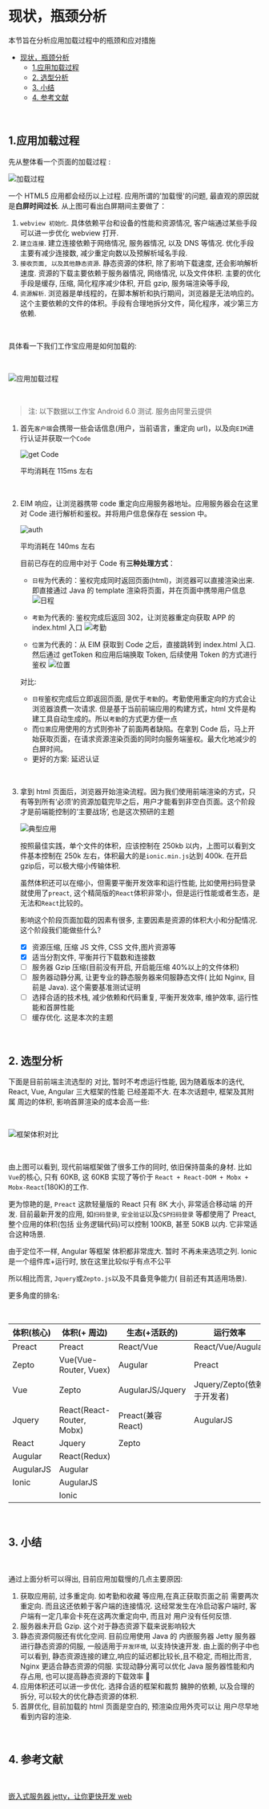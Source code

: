 # 现状，瓶颈分析

本节旨在分析应用加载过程中的瓶颈和应对措施

* [现状，瓶颈分析](#现状瓶颈分析)
  * [1.应用加载过程](#1应用加载过程)
  * [2. 选型分析](#2-选型分析)
  * [3. 小结](#3-小结)
  * [4. 参考文献](#4-参考文献)

<br/>

## 1.应用加载过程

先从整体看一个页面的加载过程 :

![加载过程](attachments/loading.jpg)

一个 HTML5 应用都会经历以上过程. 应用所谓的'加载慢'的问题, 最直观的原因就是**白屏时间过长**. 从上图可看出白屏期间主要做了：

1.  `webview 初始化`. 具体依赖平台和设备的性能和资源情况, 客户端通过某些手段可以进一步优化 webview 打开.
2.  `建立连接`. 建立连接依赖于网络情况, 服务器情况, 以及 DNS 等情况. 优化手段主要有减少连接数, 减少重定向数以及预解析域名手段.
3.  `接收页面, 以及其他静态资源`. 静态资源的体积, 除了影响下载速度, 还会影响解析速度.
    资源的下载主要依赖于服务器情况, 网络情况, 以及文件体积.
    主要的优化手段是缓存, 压缩, 简化程序减少体积, 开启 gzip, 服务端渲染等手段,
4.  `资源解析`. 浏览器是单线程的，在脚本解析和执行期间，浏览器是无法响应的。这个主要依赖的文件的体积。手段有合理地拆分文件，简化程序，减少第三方依赖.

<br/>

具体看一下我们工作宝应用是如何加载的:

<br/>

![应用加载过程](attachments/process.png)

<br/>

> 注: 以下数据以工作宝 Android 6.0 测试. 服务由阿里云提供

1.  首先`客户端`会携带一些会话信息(用户，当前语言，重定向 url)，以及向`EIM`进行认证并获取一个`Code`

    ![get Code](attachments/auth/getcode.png)

    平均消耗在 115ms 左右

<br/>

2.  EIM 响应，让浏览器携带 code 重定向应用服务器地址。应用服务器会在这里对 Code 进行解析和鉴权。并将用户信息保存在 session 中。

    ![auth](attachments/auth/auth.png)

    平均消耗在 140ms 左右

    目前已存在的应用中对于 Code 有**三种处理方式**：

    * `日程`为代表的：鉴权完成同时返回页面(html)，浏览器可以直接渲染出来. 即直接通过 Java 的 template 渲染将页面，并在页面中携带用户信息
      ![日程](attachments/auth/日程.png)

    * `考勤`为代表的: 鉴权完成后返回 302，让浏览器重定向获取 APP 的 index.html 入口
      ![考勤](attachments/auth/考勤.png)

    * `位置`为代表的：从 EIM 获取到 Code 之后，直接跳转到 index.html 入口. 然后通过 getToken 和应用后端换取 Token, 后续使用 Token 的方式进行鉴权
      ![位置](attachments/auth/位置.png)

    对比:

    * `日程`鉴权完成后立即返回页面, 是优于`考勤`的。考勤使用重定向的方式会让浏览器浪费一次请求. 但是基于当前前端应用的构建方式，html 文件是构建工具自动生成的。所以`考勤`的方式更方便一点
    * 而`位置`应用使用的方式则弥补了前面两者缺陷。在拿到 Code 后，马上开始获取页面，在请求资源渲染页面的同时向服务端鉴权。最大化地减少的白屏时间。
    * 更好的方案: 延迟认证

<br/>

3.  拿到 html 页面后，浏览器开始渲染流程。因为我们使用前端渲染的方式，只有等到所有‘必须’的资源加载完毕之后，用户才能看到非空白页面。这个阶段才是前端能控制的‘主要战场’, 也是这次预研的主题

    ![典型应用](attachments/render/all.png)

    按照最佳实践，单个文件的体积，应该控制在 250kb 以内，上图可以看到文件基本控制在 250k 左右，体积最大的是`ionic.min.js`达到 400k. 在开启gzip后，可以极大缩小传输体积.

    虽然体积还可以在缩小，但需要平衡开发效率和运行性能, 比如使用扫码登录就使用了`preact`, 这个精简版的`React`体积非常小，但是运行性能或者生态，是无法和`React`比较的。

    影响这个阶段页面加载的因素有很多, 主要因素是资源的体积大小和分配情况. 这个阶段我们能做些什么?

    * [x] 资源压缩, 压缩 JS 文件, CSS 文件,图片资源等
    * [x] 适当分割文件, 平衡并行下载数和连接数
    * [ ] 服务器 Gzip 压缩(目前没有开启, 开启能压缩 40%以上的文件体积)
    * [ ] 服务器动静分离, 让更专业的静态服务器来伺服静态文件( 比如 Nginx, 目前是 Java). 这个需要基准测试证明
    * [ ] 选择合适的技术栈, 减少依赖和代码重复, 平衡开发效率, 维护效率, 运行性能和首屏性能
    * [ ] 缓存优化. 这是本次的主题

<br/>

## 2. 选型分析

下面是目前前端主流选型的 对比, 暂时不考虑运行性能, 因为随着版本的迭代, React, Vue, Angular 三大框架的性能 已经差距不大. 在本次话题中, 框架及其附属 周边的体积, 影响首屏渲染的成本会高一些:

<br/>

![框架体积对比](attachments/框架体积对比.png)

<br/>

由上图可以看到, 现代前端框架做了很多工作的同时, 依旧保持苗条的身材. 比如`Vue`的核心, 只有 60KB, 这 60KB 实现了等价于
`React + React-DOM + Mobx + Mobx-React`(180K)的工作.

更为惊艳的是, `Preact` 这款轻量版的 React 只有 8K 大小, 非常适合移动端 的开发. 目前最新开发的应用, 如`扫码登录`, `安全验证`以及`CSP扫码登录`
等都使用了 Preact, 整个应用的体积(包括 业务逻辑代码)可以控制 100KB, 甚至 50KB 以内. 它非常适合这种场景.

由于定位不一样, Angular 等框架 体积都非常庞大. 暂时 不再未来选项之列. Ionic 是一个组件库+运行时, 放在这里比较似乎有点不公平

所以相比而言, `Jquery`或`Zepto.js`以及不具备竞争能力( 目前还有其适用场景).

更多角度的排名:

<br/>

| 体积(核心) | 体积(+ 周边)              | 生态(+活跃的)      | 运行效率                   | 开发 效率                | 代码量                   |
| ---------- | ------------------------- | ------------------ | -------------------------- | ------------------------ | ------------------------ |
| Preact     | Preact                    | React/Vue          | React/Vue/Augular          | React/Vue/Augular/Preact | React/Vue/Augular/Preact |
| Zepto      | Vue(Vue-Router, Vuex)     | Augular            | Preact                     | AugularJS                | AugularJS                |
| Vue        | Zepto                     | AugularJS/Jquery   | Jquery/Zepto(依赖于开发者) | Zepto/Jquery             | Zepto/Jquery             |
| Jquery     | React(React-Router, Mobx) | Preact(兼容 React) | AugularJS                  |
| React      | Jquery                    | Zepto              |
| Augular    | React(Redux)              |
| AugularJS  | Augular                   |
| Ionic      | AugularJS                 |
|            | Ionic                     |

<br/>

## 3. 小结

<br/>

通过上面分析可以得出, 目前应用加载慢的几点主要原因:

1.  获取应用前, 过多重定向. 如考勤和收藏 等应用,在真正获取页面之前 需要两次重定向. 而且这还依赖于客户端的连接情况.
    这经常发生在冷启动客户端时, 客户端有一定几率会卡死在这两次重定向中, 而且对 用户没有任何反馈.
2.  服务器未开启 Gzip. 这个对于静态资源下载来说影响较大
3.  静态资源伺服还有优化空间. 目前应用使用 Java 的 内嵌服务器 Jetty 服务器进行静态资源的伺服, 一般适用于`开发环境`,
    以支持快速开发. 由上面的例子中也可以看到, 静态资源连接的建立,响应的延迟都比较长,且不稳定, 而相比而言, Nginx 更适合静态资源的伺服.
    实现动静分离可以优化 Java 服务器性能和内存占用, 也可以提高静态资源的下载效率 
4.  应用体积还可以进一步优化. 选择合适的框架和裁剪 臃肿的依赖, 以及合理的 拆分, 可以较大的优化静态资源的体积.
5.  首屏优化, 目前加载的 html 页面是空白的, 预渲染应用外壳可以让 用户尽早地看到内容的渲染.

<br/>

## 4. 参考文献

<br/>

[嵌入式服务器 jetty，让你更快开发 web](https://cloud.tencent.com/developer/article/1014514)
